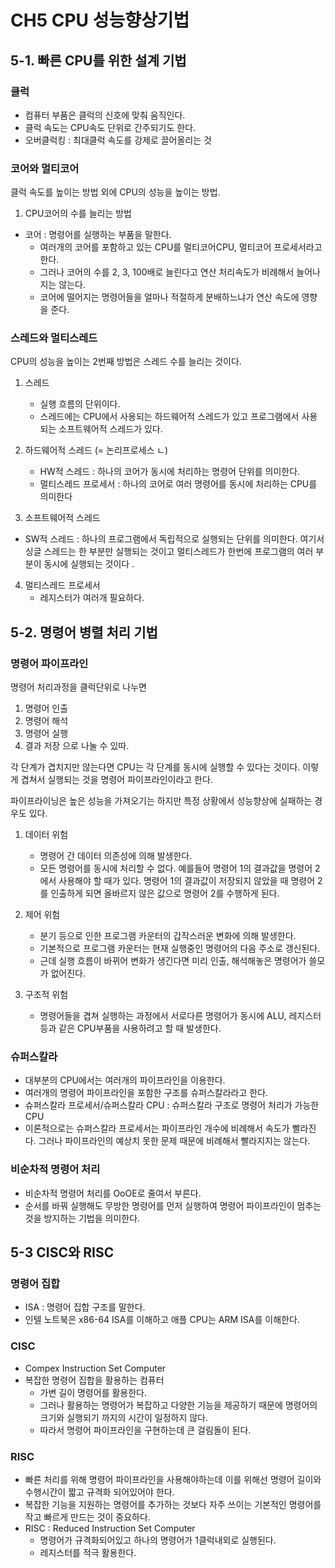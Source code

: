 # CH5 CPU 성능향상기법

## 5-1. 빠른 CPU를 위한 설계 기법 

### 클럭 

- 컴퓨터 부품은 클럭의 신호에 맞춰 움직인다. 
- 클럭 속도는 CPU속도 단위로 간주되기도 한다. 
- 오버클럭킹 : 최대클럭 속도를 강제로 끌어올리는 것

### 코어와 멀티코어 

클럭 속도를 높이는 방법 외에 CPU의 성능을 높이는 방법. 


1. CPU코어의 수를 늘리는 방법 

- 코어 : 명령어를 실행하는 부품을 말한다. 
  - 여러개의 코어를 포함하고 있는 CPU를 멀티코어CPU, 멀티코어 프로세서라고 한다. 
  - 그러나 코어의 수를 2, 3, 100배로 늘린다고 연산 처리속도가 비례해서 늘어나지는 않는다. 
  - 코어에 떨어지는 명령어들을 얼마나 적절하게 분배하느냐가 연산 속도에 영향을 준다. 



### 스레드와 멀티스레드 

CPU의 성능을 높이는 2번째 방법은 스레드 수를 늘리는 것이다. 

1. 스레드
   - 실행 흐름의 단위이다. 
   - 스레드에는 CPU에서 사용되는 하드웨어적 스레드가 있고 프로그램에서 사용되는 소프트웨어적 스레드가 있다. 

2. 하드웨어적 스레드 (= 논리프로세스 ㄴ)
   - HW적 스레드 : 하나의 코어가 동시에 처리하는 명령어 단위를 의미한다. 
   - 멀티스레드 프로세서 : 하나의 코어로 여러 명령어를 동시에 처리하는 CPU를 의미한다

3. 소프트웨어적 스레드 
  - SW적 스레드 : 하나의 프로그램에서 독립적으로 실행되는 단위를 의미한다. 여기서 싱글 스레드는 한 부분만 실행되는 것이고 멀티스레드가 한번에 프로그램의 여러 부분이 동시에 실행되는 것이다 .

4. 멀티스레드 프로세서 
   - 레지스터가 여러개 필요하다. 


## 5-2. 명령어 병렬 처리 기법


### 명령어 파이프라인

명령어 처리과정을 클럭단위로 나누면 
1. 명령어 인출 
2. 명령어 해석 
3. 명령어 실행 
4. 결과 저장 
으로 나눌 수 있따. 


각 단계가 겹치지만 않는다면 CPU는 각 단계를 동시에 실행할 수 있다는 것이다. 이렇게 겹쳐서 실행되는 것을 명령어 파이프라인이라고 한다. 

파이프라이닝은 높은 성능을 가져오기는 하지만 특정 상황에서 성능향상에 실패하는 경우도 있다. 


1. 데이터 위험 
   - 명령어 간 데이터 의존성에 의해 발생한다. 
   - 모든 명령어를 동시에 처리할 수  없다. 예를들어 명령어 1의 결과값을 명령어 2에서 사용해야 할 때가 있다. 명령어 1의 결과값이 저장되지 않았을 때 명령어 2를 인출하게 되면 올바르지 않은 값으로 명령어 2를 수행하게 된다. 

2. 제어 위험 
   - 분기 등으로 인한 프로그램 카운터의 갑작스러운 변화에 의해 발생한다. 
   - 기본적으로 프로그램 카운터는 현재 실행중인 명령어의 다음 주소로 갱신된다. 
   - 근데 실행 흐름이 바뀌어 변화가 생긴다면 미리 인출, 해석해놓은 명령어가 쓸모가 없어진다. 

3. 구조적 위험 
   - 명령어들을 겹쳐 실행하는 과정에서 서로다른 명령어가 동시에 ALU, 레지스터 등과 같은 CPU부품을 사용하려고 할 때 발생한다. 


### 슈퍼스칼라 

- 대부분의 CPU에서는 여러개의 파이프라인을 이용한다. 
- 여러개의 명령어 파이프라인을 포함한 구조를 슈퍼스칼라라고 한다.
- 슈퍼스칼라 프로세서/슈퍼스칼라 CPU : 슈퍼스칼라 구조로 명령어 처리가 가능한 CPU
- 이론적으로는 슈퍼스칼라 프로세서는 파이프라인 개수에 비례해서 속도가 빨라진다. 그러나 파이프라인의 예상치 못한 문제 때문에 비례해서 빨라지지는 않는다. 

### 비순차적 명령어 처리 

- 비순차적 명령어 처리를 OoOE로 줄여서 부른다. 
- 순서를 바꿔 실행해도 무방한 명령어를 먼저 실행하여 명령어 파이프라인이 멈추는 것을 방지하는 기법을 의미한다. 

## 5-3 CISC와 RISC 

### 명령어 집합 

- ISA : 명령어 집합 구조를 말한다. 
- 인텔 노트북은 x86-64 ISA를 이해하고 애플 CPU는 ARM ISA를 이해한다. 


### CISC

- Compex Instruction Set Computer
- 복잡한 명령어 집합을 활용하는 컴퓨터 
  - 가변 길이 명령어를 활용한다. 
  - 그러나 활용하는 명령어가 복잡하고 다양한 기능을 제공하기 때문에 명령어의 크기와 실행되기 까지의 시간이 일정하지 않다. 
  - 따라서 명령어 파이프라인을 구현하는데 큰 걸림돌이 된다. 

### RISC

- 빠른 처리를 위해 명령어 파이프라인을 사용해야하는데 이를 위해선 명령어 길이와 수행시간이 짧고 규격화 되어있어야 한다. 
- 복잡한 기능을 지원하는 명령어를 추가하는 것보다 자주 쓰이는 기본적인 명령어를 작고 빠르게 만드는 것이 중요하다. 
- RISC : Reduced Instruction Set Computer
  - 명령어가 규격화되어있고 하나의 명령어가 1클럭내외로 실행된다. 
  - 레지스터를 적극 활용한다. 